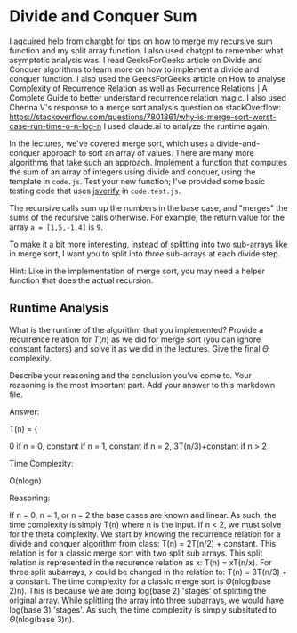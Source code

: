 # Divide and Conquer Sum

I aqcuired help from chatgbt for tips on how to merge my recursive sum function and my split array function. I also used chatgpt to remember what asymptotic analysis was. I read GeeksForGeeks article on Divide and Conquer algorithms to learn more on how to implement a divide and conquer function. I also used the GeeksForGeeks article on How to analyse Complexity of Recurrence Relation as well as Recurrence Relations | A Complete Guide to better understand recurrence relation magic. I also used Chenna V's response to a merge sort analysis question on stackOverflow: 
https://stackoverflow.com/questions/7801861/why-is-merge-sort-worst-case-run-time-o-n-log-n
I used claude.ai to analyze the runtime again. 

In the lectures, we've covered merge sort, which uses a divide-and-conquer
approach to sort an array of values. There are many more algorithms that take
such an approach. Implement a function that computes the sum of an array of
integers using divide and conquer, using the template in `code.js`. Test your
new function; I've provided some basic testing code that uses
[jsverify](https://jsverify.github.io/) in `code.test.js`.

The recursive calls sum up the numbers in the base case, and "merges" the sums
of the recursive calls otherwise. For example, the return value for the array `a
= [1,5,-1,4]` is `9`.

To make it a bit more interesting, instead of splitting into two sub-arrays like
in merge sort, I want you to split into *three* sub-arrays at each divide step.

Hint: Like in the implementation of merge sort, you may need a helper function
that does the actual recursion.

## Runtime Analysis

What is the runtime of the algorithm that you implemented? Provide a recurrence
relation for $T(n)$ as we did for merge sort (you can ignore constant factors)
and solve it as we did in the lectures. Give the final $\Theta$ complexity.

Describe your reasoning and the conclusion you've come to. Your reasoning is the
most important part. Add your answer to this markdown file.

Answer:

T(n) = {

0                 if n = 0,
constant          if n = 1,
constant          if n = 2,
3T(n/3)+constant  if n > 2

Time Complexity:

O(nlogn)

Reasoning:

If n = 0, n = 1, or n = 2 the base cases are known and linear. As such, the time complexity is simply T(n) where n is the input. If n < 2, we must solve for the theta complexity. We start by knowing the recurrence relation for a divide and conquer algorithm from class: T(n) = 2T(n/2) + constant. This relation is for a classic merge sort with two split sub arrays. This split relation is represented in the recurence relation as x: T(n) = xT(n/x). For three split subarrays, x could be changed in the relation to: T(n) = 3T(n/3) + a constant. The time complexity for a classic merge sort is $\Theta$(nlog(base 2)n). This is because we are doing log(base 2) 'stages' of splitting the original array. While splitting the array into three subarrays, we would have log(base 3) 'stages'. As such, the time complexity is simply subsituted to $\Theta$(nlog(base 3)n). 
